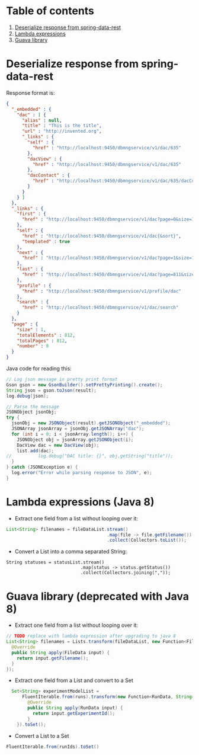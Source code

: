 # Table of contents
1. [Deserialize response from spring-data-rest](#deserialize-response)
1. [Lambda expressions](#lambda-expressions)
1. [Guava library](#guava-lib)
<a name="deserialize-response"></a>
# Deserialize response from spring-data-rest
Response format is:
```json
{
  "_embedded" : {
    "dac" : [ {
      "alias" : null,
      "title" : "This is the title",
      "url" : "http://invented.org",
      "_links" : {
        "self" : {
          "href" : "http://localhost:9450/dbmngservice/v1/dac/635"
        },
        "dacView" : {
          "href" : "http://localhost:9450/dbmngservice/v1/dac/635"
        },
        "dacContact" : {
          "href" : "http://localhost:9450/dbmngservice/v1/dac/635/dacContact"
        }
      }
    } ]
  },
  "_links" : {
    "first" : {
      "href" : "http://localhost:9450/dbmngservice/v1/dac?page=0&size=1"
    },
    "self" : {
      "href" : "http://localhost:9450/dbmngservice/v1/dac{&sort}",
      "templated" : true
    },
    "next" : {
      "href" : "http://localhost:9450/dbmngservice/v1/dac?page=1&size=1"
    },
    "last" : {
      "href" : "http://localhost:9450/dbmngservice/v1/dac?page=811&size=1"
    },
    "profile" : {
      "href" : "http://localhost:9450/dbmngservice/v1/profile/dac"
    },
    "search" : {
      "href" : "http://localhost:9450/dbmngservice/v1/dac/search"
    }
  },
  "page" : {
    "size" : 1,
    "totalElements" : 812,
    "totalPages" : 812,
    "number" : 0
  }
}
```
Java code for reading this:
```java
// Log json message in pretty print format
Gson gson = new GsonBuilder().setPrettyPrinting().create();
String json = gson.toJson(result);
log.debug(json);

// Parse the message
JSONObject jsonObj;
try {
  jsonObj = new JSONObject(result).getJSONObject("_embedded");
  JSONArray jsonArray = jsonObj.getJSONArray("dac");
  for (int i = 0; i < jsonArray.length(); i++) {
    JSONObject obj = jsonArray.getJSONObject(i);
    DacView dac = new DacView(obj);
    list.add(dac);
//          log.debug("DAC title: {}", obj.getString("title"));
  }
} catch (JSONException e) {
  log.error("Error while parsing response to JSON", e);
}
```
<a name="lambda-expressions"></a>
# Lambda expressions (Java 8)
* Extract one field from a list without looping over it:
```java
List<String> filenames = fileDataList.stream()
                                      .map(file -> file.getFilename())
                                      .collect(Collectors.toList());
```
* Convert a List into a comma separated String:
```
String statuses = statusList.stream()
                            .map(status -> status.getStatus())
                            .collect(Collectors.joining(","));
```
<a name="guava-lib"></a>
# Guava library (deprecated with Java 8)
* Extract one field from a list without looping over it:
```java
// TODO replace with lambda expression after upgrading to java 8
List<String> filenames = Lists.transform(fileDataList, new Function<FileData, String>() {
  @Override
  public String apply(FileData input) {
    return input.getFilename();
  }
});
```
* Extract one field from a List and convert to a Set
```java
  Set<String> experimentModelList =
      FluentIterable.from(runs).transform(new Function<RunData, String>() {
        @Override
        public String apply(RunData input) {
          return input.getExperimentId();
        }
    }).toSet();
```
* Convert a List to a Set
```java
FluentIterable.from(runIds).toSet()
```
